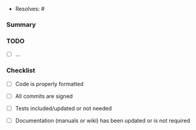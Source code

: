 
* Resolves: # <!-- related github issue -->

### Summary


### TODO

- [ ] ...

### Checklist

- [ ] Code is properly formatted
- [ ] All commits are signed
- [ ] Tests included/updated or not needed
- [ ] Documentation (manuals or wiki) has been updated or is not required

